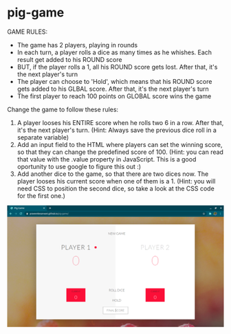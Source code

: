 # pig-game
GAME RULES:

- The game has 2 players, playing in rounds
- In each turn, a player rolls a dice as many times as he whishes. Each result get added to his ROUND score
- BUT, if the player rolls a 1, all his ROUND score gets lost. After that, it's the next player's turn
- The player can choose to 'Hold', which means that his ROUND score gets added to his GLBAL score. After that, it's the next player's turn
- The first player to reach 100 points on GLOBAL score wins the game


Change the game to follow these rules:

1. A player looses his ENTIRE score when he rolls two 6 in a row. After that, it's the next player's turn.
(Hint: Always save the previous dice roll in a separate variable)
2. Add an input field to the HTML where players can set the winning score, so that they can change the predefined 
score of 100. (Hint: you can read that value with the .value property in JavaScript. This is a good oportunity to
use google to figure this out :)
3. Add another dice to the game, so that there are two dices now. The player looses his current score when one of them is a 1.
(Hint: you will need CSS to position the second dice, so take a look at the CSS code for the first one.)

<img src = "ss.png" alt = "Game Page">